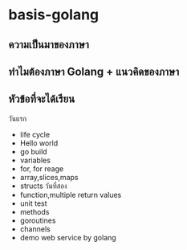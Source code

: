 # basis-golang

## ความเป็นมาของภาษา
## ทำไมต้องภาษา Golang + แนวคิดของภาษา
## หัวข้อที่จะได้เรียน
วันแรก
- life cycle
- Hello world
- go build
- variables
- for, for reage
- array,slices,maps
- structs
วันที่สอง
- function,multiple return values
- unit test
- methods
- goroutines
- channels
- demo web service by golang
